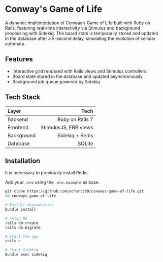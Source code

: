 # Conway's Game of Life

A dynamic implementation of Conway’s Game of Life built with Ruby on Rails, featuring real-time interactivity via Stimulus and background processing with Sidekiq. The board state is temporarily stored and updated in the database after a 5-second delay, simulating the evolution of cellular automata.

## Features

- Interactive grid rendered with Rails views and Stimulus controllers
- Board state stored in the database and updated asynchronously
- Background job queue powered by Sidekiq

## Tech Stack

| Layer      | Tech                  |
| :--------- |---------------------: |
| Backend    | Ruby on Rails 7       |
| Frontend   | StimulusJS, ERB views |
| Background | Sidekiq + Redis       |
| Database   | SQLite                |

## Installation

It is necessary to previously install Redis.

Add your `.env` using the `.env.example` as base.

```bash
git clone https://github.com/schorts99/conways-game-of-life.git
cd conways-game-of-life

# Install dependencies
bundle install

# Setup DB
rails db:create
rails db:migrate

# Start the app
rails s

# Start Sidekiq
bundle exec sidekiq
```
